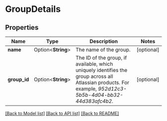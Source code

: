 # GroupDetails

## Properties

Name | Type | Description | Notes
------------ | ------------- | ------------- | -------------
**name** | Option<**String**> | The name of the group. | [optional]
**group_id** | Option<**String**> | The ID of the group, if available, which uniquely identifies the group across all Atlassian products. For example, *952d12c3-5b5b-4d04-bb32-44d383afc4b2*. | [optional]

[[Back to Model list]](../README.md#documentation-for-models) [[Back to API list]](../README.md#documentation-for-api-endpoints) [[Back to README]](../README.md)


